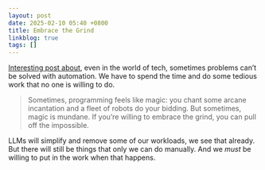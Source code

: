 ```yaml
---
layout: post
date: 2025-02-10 05:40 +0800
title: Embrace the Grind
linkblog: true
tags: []
---
```


[Interesting post about](https://jacobian.org/2021/apr/7/embrace-the-grind/), even in the world of tech, sometimes problems can’t be solved with automation. We have to spend the time and do some tedious work that no one is willing to do. 

> Sometimes, programming feels like magic: you chant some arcane incantation and a fleet of robots do your bidding. But sometimes, magic is mundane. If you’re willing to embrace the grind, you can pull off the impossible.

LLMs will simplify and remove some of our workloads, we see that already. But there will still be things that only we can do manually. And we *must* be willing to put in the work when that happens. 